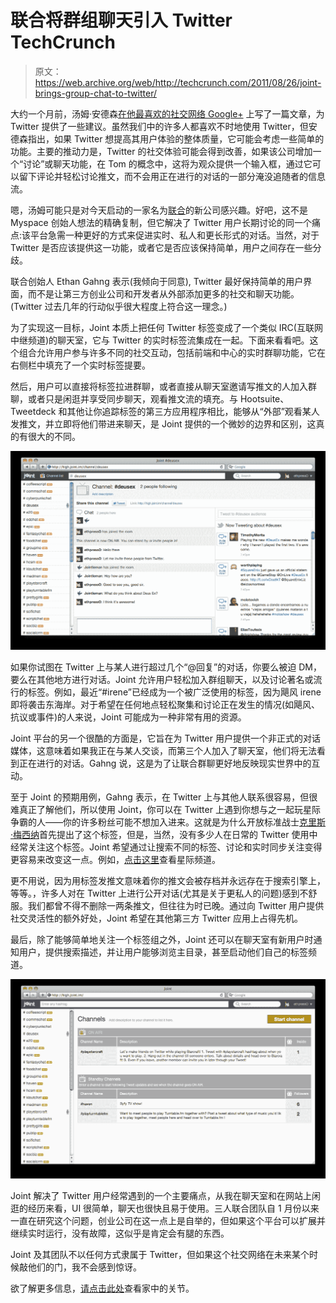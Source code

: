 # 联合将群组聊天引入 Twitter TechCrunch

> 原文：<https://web.archive.org/web/http://techcrunch.com/2011/08/26/joint-brings-group-chat-to-twitter/>

大约一个月前，汤姆·安德森[在他最喜欢的社交网络 Google+](https://web.archive.org/web/20230205022900/https://plus.google.com/u/1/112063946124358686266/posts/8HJMcBnKbGV) 上写了一篇文章，为 Twitter 提供了一些建议。虽然我们中的许多人都喜欢不时地使用 Twitter，但安德森指出，如果 Twitter 想提高其用户体验的整体质量，它可能会考虑一些简单的功能。主要的推动力是，Twitter 的社交体验可能会得到改善，如果该公司增加一个“讨论”或聊天功能，在 Tom 的概念中，这将为观众提供一个输入框，通过它可以留下评论并轻松讨论推文，而不会用正在进行的对话的一部分淹没追随者的信息流。

嗯，汤姆可能只是对今天启动的一家名为[联合](https://web.archive.org/web/20230205022900/http://joint.im/)的新公司感兴趣。好吧，这不是 Myspace 创始人想法的精确复制，但它解决了 Twitter 用户长期讨论的同一个痛点:该平台急需一种更好的方式来促进实时、私人和更长形式的对话。当然，对于 Twitter 是否应该提供这一功能，或者它是否应该保持简单，用户之间存在一些分歧。

联合创始人 Ethan Gahng 表示(我倾向于同意), Twitter 最好保持简单的用户界面，而不是让第三方创业公司和开发者从外部添加更多的社交和聊天功能。(Twitter 过去几年的行动似乎很大程度上符合这一理念。)

为了实现这一目标，Joint 本质上把任何 Twitter 标签变成了一个类似 IRC(互联网中继频道)的聊天室，它与 Twitter 的实时标签流集成在一起。下面来看看吧。这个组合允许用户参与许多不同的社交互动，包括前端和中心的实时群聊功能，它在右侧栏中填充了一个实时标签提要。

然后，用户可以直接将标签拉进群聊，或者直接从聊天室邀请写推文的人加入群聊，或者只是闲逛并享受同步聊天，观看推文流的填充。与 Hootsuite、Tweetdeck 和其他让你追踪标签的第三方应用程序相比，能够从“外部”观看某人发推文，并立即将他们带进来聊天，是 Joint 提供的一个微妙的边界和区别，这真的有很大的不同。

[![](img/d1ee52a7115133b17f0adb9524afc2a0.png "joint_channel")](https://web.archive.org/web/20230205022900/https://techcrunch.com/wp-content/uploads/2011/08/joint_channel.png)

如果你试图在 Twitter 上与某人进行超过几个“@回复”的对话，你要么被迫 DM，要么在其他地方进行对话。Joint 允许用户轻松加入群组聊天，以及讨论著名或流行的标签。例如，最近“#irene”已经成为一个被广泛使用的标签，因为飓风 irene 即将袭击东海岸。对于希望在任何地点轻松聚集和讨论正在发生的情况(如飓风、抗议或事件)的人来说，Joint 可能成为一种非常有用的资源。

Joint 平台的另一个很酷的方面是，它旨在为 Twitter 用户提供一个非正式的对话媒体，这意味着如果我正在与某人交谈，而第三个人加入了聊天室，他们将无法看到正在进行的对话。Gahng 说，这是为了让联合群聊更好地反映现实世界中的互动。

至于 Joint 的预期用例，Gahng 表示，在 Twitter 上与其他人联系很容易，但很难真正了解他们，所以使用 Joint，你可以在 Twitter 上遇到你想与之一起玩星际争霸的人——你的许多粉丝可能不想加入进来。这就是为什么开放标准战士[克里斯·梅西纳](https://web.archive.org/web/20230205022900/http://twitter.com/chrismessina)首先提出了这个标签，但是，当然，没有多少人在日常的 Twitter 使用中经常关注这个标签。Joint 希望通过让搜索不同的标签、讨论和实时同步关注变得更容易来改变这一点。例如，[点击这里](https://web.archive.org/web/20230205022900/http://joint.im/channel/playstarcraft)查看星际频道。

更不用说，因为用标签发推文意味着你的推文会被存档并永远存在于搜索引擎上，等等。，许多人对在 Twitter 上进行公开对话(尤其是关于更私人的问题)感到不舒服。我们都曾不得不删除一两条推文，但往往为时已晚。通过向 Twitter 用户提供社交灵活性的额外好处，Joint 希望在其他第三方 Twitter 应用上占得先机。

最后，除了能够简单地关注一个标签组之外，Joint 还可以在聊天室有新用户时通知用户，提供搜索描述，并让用户能够浏览主目录，甚至启动他们自己的标签频道。

[![](img/9bfc93bee00de50fa0b06caf0ab28fdd.png "joint_main_directory")](https://web.archive.org/web/20230205022900/https://techcrunch.com/wp-content/uploads/2011/08/joint_main_directory.png)

Joint 解决了 Twitter 用户经常遇到的一个主要痛点，从我在聊天室和在网站上闲逛的经历来看，UI 很简单，聊天也很快且易于使用。三人联合团队自 1 月份以来一直在研究这个问题，创业公司在这一点上是自举的，但如果这个平台可以扩展并继续实时运行，没有故障，这似乎是肯定会有腿的东西。

Joint 及其团队不以任何方式隶属于 Twitter，但如果这个社交网络在未来某个时候敲他们的门，我不会感到惊讶。

欲了解更多信息，[请点击此处](https://web.archive.org/web/20230205022900/http://joint.im/)查看家中的关节。